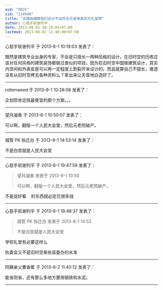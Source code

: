 ```yaml
---
aid: "9025"
zid: "214948"
title: "没理由梅晚他们设计不出符合元老审美的大礼堂啊"
author: 心慈手软谢列平
date: 2013-08-01 10:19:03+07:00
lastmod: 2013-08-02 11:40:00+07:00
---
```


心慈手软谢列平 于 2013-8-1 10:19:03 发表了：

既然是建筑专业出身的专家，不会是只擅长一两种风格的设计。在旧时空的历练应该对任何风格的建筑装饰都做过类似的项目。因为在旧时空中国做建筑设计，其实内空间和外表皮是可以再一定程度上割裂开来设计的。而且就算自己不擅长，难道没有从旧时空拷去各种资料么？拿出来让天青地白选好了。

---

rottenweed 于 2013-8-1 10:28:08 发表了：

企划院肯定挑最便宜的那个方案。。。

---

望月凝香 于 2013-8-1 10:50:07 发表了：

可以啊，翻版一个人民大会堂，然后元老院破产。

---

城管 PK 拆迁办 于 2013-8-1 14:53:14 发表了：

不是白宫就是人民大会堂

---

心慈手软谢列平 于 2013-8-1 19:47:59 发表了：

> 望月凝香 发表于 2013-8-1 10:50
>
> 可以啊，翻版一个人民大会堂，然后元老院破产。

不是说好看    的东西就必定花很多钱

---

心慈手软谢列平 于 2013-8-1 19:48:37 发表了：

> 城管 PK 拆迁办 发表于 2013-8-1 14:53
>
> 不是白宫就是人民大会堂

学校礼堂有必要这样么

执委会又不是旧时空某些县委办的水准

---

阿瞒亲父曹香蕉 于 2013-8-2 11:40:12 发表了：

能省则省，还有那么多地方要用钢铁和水泥。

---

